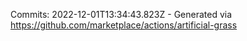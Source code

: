 Commits: 2022-12-01T13:34:43.823Z - Generated via https://github.com/marketplace/actions/artificial-grass
<br>
